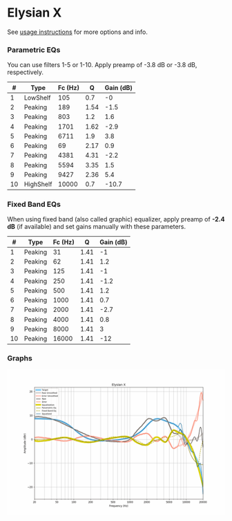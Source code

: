 # Elysian X
See [usage instructions](https://github.com/jaakkopasanen/AutoEq#usage) for more options and info.

### Parametric EQs
You can use filters 1-5 or 1-10. Apply preamp of -3.8 dB or -3.8 dB, respectively.

|   # | Type      |   Fc (Hz) |    Q |   Gain (dB) |
|-----|-----------|-----------|------|-------------|
|   1 | LowShelf  |       105 | 0.7  |        -0   |
|   2 | Peaking   |       189 | 1.54 |        -1.5 |
|   3 | Peaking   |       803 | 1.2  |         1.6 |
|   4 | Peaking   |      1701 | 1.62 |        -2.9 |
|   5 | Peaking   |      6711 | 1.9  |         3.8 |
|   6 | Peaking   |        69 | 2.17 |         0.9 |
|   7 | Peaking   |      4381 | 4.31 |        -2.2 |
|   8 | Peaking   |      5594 | 3.35 |         1.5 |
|   9 | Peaking   |      9427 | 2.36 |         5.4 |
|  10 | HighShelf |     10000 | 0.7  |       -10.7 |

### Fixed Band EQs
When using fixed band (also called graphic) equalizer, apply preamp of **-2.4 dB** (if available) and set gains manually with these parameters.

|   # | Type    |   Fc (Hz) |    Q |   Gain (dB) |
|-----|---------|-----------|------|-------------|
|   1 | Peaking |        31 | 1.41 |        -1   |
|   2 | Peaking |        62 | 1.41 |         1.2 |
|   3 | Peaking |       125 | 1.41 |        -1   |
|   4 | Peaking |       250 | 1.41 |        -1.2 |
|   5 | Peaking |       500 | 1.41 |         1.2 |
|   6 | Peaking |      1000 | 1.41 |         0.7 |
|   7 | Peaking |      2000 | 1.41 |        -2.7 |
|   8 | Peaking |      4000 | 1.41 |         0.8 |
|   9 | Peaking |      8000 | 1.41 |         3   |
|  10 | Peaking |     16000 | 1.41 |       -12   |

### Graphs
![](./Elysian%20X.png)
